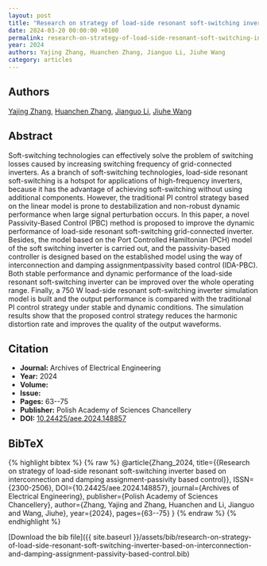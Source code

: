 ```yaml
---
layout: post
title: "Research on strategy of load-side resonant soft-switching inverter based on interconnection and damping assignment-passivity based control"
date: 2024-03-20 00:00:00 +0100
permalink: research-on-strategy-of-load-side-resonant-soft-switching-inverter-based-on-interconnection-and-damping-assignment-passivity-based-control
year: 2024
authors: Yajing Zhang, Huanchen Zhang, Jianguo Li, Jiuhe Wang
category: articles
---
```

 
## Authors
[Yajing Zhang](authors/yajing-zhang), [Huanchen Zhang](authors/huanchen-zhang), [Jianguo Li](authors/jianguo-li), [Jiuhe Wang](authors/jiuhe-wang)
 
## Abstract
Soft-switching technologies can effectively solve the problem of switching losses caused by increasing switching frequency of grid-connected inverters. As a branch of soft-switching technologies, load-side resonant soft-switching is a hotspot for applications of high-frequency inverters, because it has the advantage of achieving soft-switching without using additional components. However, the traditional PI control strategy based on the linear model is prone to destabilization and non-robust dynamic performance when large signal perturbation occurs. In this paper, a novel Passivity-Based Control (PBC) method is proposed to improve the dynamic performance of load-side resonant soft-switching grid-connected inverter. Besides, the model based on the Port Controlled Hamiltonian (PCH) model of the soft switching inverter is carried out, and the passivity-based controller is designed based on the established model using the way of interconnection and damping assignmentpassivity based control (IDA-PBC). Both stable performance and dynamic performance of the load-side resonant soft-switching inverter can be improved over the whole operating range. Finally, a 750 W load-side resonant soft-switching inverter simulation model is built and the output performance is compared with the traditional PI control strategy under stable and dynamic conditions. The simulation results show that the proposed control strategy reduces the harmonic distortion rate and improves the quality of the output waveforms.
 
## Citation
- **Journal:** Archives of Electrical Engineering
- **Year:** 2024
- **Volume:** 
- **Issue:** 
- **Pages:** 63--75
- **Publisher:** Polish Academy of Sciences Chancellery
- **DOI:** [10.24425/aee.2024.148857](https://doi.org/10.24425/aee.2024.148857)
 
## BibTeX
{% highlight bibtex %}
{% raw %}
@article{Zhang_2024,
  title={{Research on strategy of load-side resonant soft-switching inverter based on interconnection and damping assignment-passivity based control}},
  ISSN={2300-2506},
  DOI={10.24425/aee.2024.148857},
  journal={Archives of Electrical Engineering},
  publisher={Polish Academy of Sciences Chancellery},
  author={Zhang, Yajing and Zhang, Huanchen and Li, Jianguo and Wang, Jiuhe},
  year={2024},
  pages={63--75}
}
{% endraw %}
{% endhighlight %}
 
[Download the bib file]({{ site.baseurl }}/assets/bib/research-on-strategy-of-load-side-resonant-soft-switching-inverter-based-on-interconnection-and-damping-assignment-passivity-based-control.bib)
 
